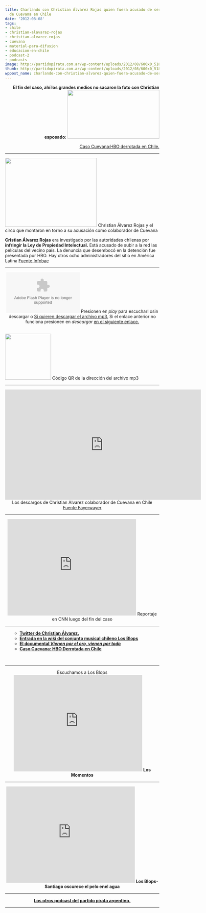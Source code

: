 ```yaml
---
title: Charlando con Christian Álvarez Rojas quien fuera acusado de ser administrador
  de Cuevana en Chile
date: '2012-08-08'
tags:
- chile
- christian-alavaraz-rojas
- christian-alvarez-rojas
- cuevana
- material-para-difusion
- educacion-en-chile
- podcast-2
- podcasts
image: http://partidopirata.com.ar/wp-content/uploads/2012/08/600x0_518671.jpg
thumb: http://partidopirata.com.ar/wp-content/uploads/2012/08/600x0_518671-150x150.jpg
wppost_name: charlando-con-christian-alvarez-quien-fuera-acusado-de-ser-administrador-de-cuevana-en-chile
---
```


<p style="text-align: right;"><strong>El fin del caso, ahí los grandes medios no sacaron la foto con Christian esposado:</strong>
<a href="http://partidopirata.com.ar/wp-content/uploads/2012/08/sin_cargos-300x159.jpg"><img class="alignright size-full wp-image-5821" title="sin_cargos-300x159" src="http://partidopirata.com.ar/wp-content/uploads/2012/08/sin_cargos-300x159.jpg" alt="" width="300" height="159" /></a></p>
<p style="text-align: right;"><a href="http://culturadigital.cl/wp/?p=2045" target="_blank">Caso Cuevana:HBO derrotada en Chile.</a></p>


<hr />

<a href="http://partidopirata.com.ar/wp-content/uploads/2012/08/600x0_518671.jpg"><img class="size-medium wp-image-5801" title="600x0_518671" src="http://partidopirata.com.ar/wp-content/uploads/2012/08/600x0_518671-300x225.jpg" alt="" width="300" height="225" /></a> Christian Álvarez Rojas y el circo que montaron en torno a su acusación como colaborador de Cuevana


<strong>Cristian Álvarez Rojas</strong> era investigado por las autoridades chilenas por<strong> infringir la Ley de Propiedad Intelectual.</strong> Está acusado de subir a la red las películas del vecino país. La denuncia que desembocó en la detención fue presentada por HBO. Hay otros ocho administradores del sitio en América Latina
<a href="http://www.infobae.com/notas/636859-Demoraron-al-administrador-en-Chile-del-sitio-de-peliculas-Cuevana.html" target="_blank">Fuente Infobae</a>

<hr />

<center>
<object id="player1368381" width="240" height="133" classid="clsid:d27cdb6e-ae6d-11cf-96b8-444553540000" codebase="http://download.macromedia.com/pub/shockwave/cabs/flash/swflash.cab#version=6,0,40,0"><param name="AllowScriptAccess" value="always" /><param name="allowFullScreen" value="true" /><param name="wmode" value="transparent" /><param name="src" value="http://www.ivoox.com/playerivoox_ee_1368381_1.html" /><param name="allowfullscreen" value="true" /><param name="allowscriptaccess" value="always" /><embed id="player1368381" width="240" height="133" type="application/x-shockwave-flash" src="http://www.ivoox.com/playerivoox_ee_1368381_1.html" AllowScriptAccess="always" allowFullScreen="true" wmode="transparent" allowfullscreen="true" allowscriptaccess="always" /></object>
Presionen en <em>play</em> para escucharl osin descargar o
<a href="http://www.ivoox.com/charlando-christian-alvarez-colaborador-cuevana-en_md_1368381_1.mp3" target="_blank">Si quieren descargar el archivo mp3.</a>
Si el enlace anterior no funciona presionen en <em>descargar</em> <a href="http://www.ivoox.com/charlando-christian-alvarez-colaborador-cuevana-en-audios-mp3_rf_1368381_1.html" target="_blank">en el siguiente enlace.</a></center>&nbsp;

<a href="http://partidopirata.com.ar/wp-content/uploads/2012/08/chart2.png"><img class="size-full wp-image-5800" title="chart" src="http://partidopirata.com.ar/wp-content/uploads/2012/08/chart2.png" alt="" width="150" height="150" /></a> Código QR de la dirección del archivo mp3


<hr />

<center>
<iframe src="https://www.youtube.com/embed/45IPGVqyJ0M?feature=player_embedded" frameborder="0" width="640" height="360"></iframe>
Los descargos de Christian Alvarez colaborador de Cuevana en Chile
<a href="http://www.fayerwayer.com/2012/03/fw-exclusivo-los-descargos-de-christian-alvarez-administrador-de-cuevana-video/" target="_blank">Fuente Fayerwayer</a>

<hr />

<iframe src="http://www.youtube.com/embed/O1vIh5VHVug" frameborder="0" width="420" height="315"></iframe>
Reportaje en CNN luego del fin del caso

</center>

<hr />

<ul>
<ul>
	<li><strong><a href="https://twitter.com/huronio" target="_blank">Twitter de Christian Álvarez.</a></strong></li>
	<li><strong><a href="https://es.wikipedia.org/wiki/Los_Blops" target="_blank">Entrada en la wiki del conjunto musical chileno Los Blops</a></strong></li>
	<li><strong><a href="http://partidopirata.com.ar/5436/vienen-por-el-oro-vienen-por-todo-documental" target="_blank">El documental <em>Vienen por el oro, vienen por todo</em></a></strong></li>
	<li><strong><a href="http://culturadigital.cl/wp/?p=2045" target="_blank">Caso Cuevana: HBO Derrotada en Chile</a></strong></li>
</ul>
</ul>
&nbsp;

<hr />

<center>Escuchamos a Los Blops
<iframe src="http://www.youtube.com/embed/nK_dg1bwCEE" frameborder="0" width="420" height="315"></iframe>
<strong>Los Momentos</strong></center>

<hr />
<p style="text-align: center;"><iframe src="http://www.youtube.com/embed/-0b02UV65C0" frameborder="0" width="420" height="315"></iframe>
<strong>Los Blops-Santiago oscurece el pelo enel agua</strong></p>


<hr />

<center>
<strong><a href="http://partidopirata.com.ar/857/indice-con-los-podcast-del-partido-pirata-argentino">Los otros podcast del partido pirata argentino.</a></strong></center>

<hr />

